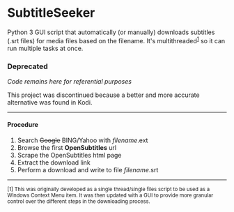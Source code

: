 # SubtitleSeeker
Python 3 GUI script that automatically (or manually) downloads subtitles (.srt files) for media files based on the filename. 
It's multithreaded<sup>[1](#fn1)</sup> so it can run multiple tasks at once. 

### Deprecated

*Code remains here for referential purposes*

This project was discontinued because a better and more accurate alternative was found in Kodi. 

___

#### Procedure
1. Search ~~Google~~ BING/Yahoo with _filename_.ext
2. Browse the first **OpenSubtitles** url
3. Scrape the OpenSubtitles html page
4. Extract the download link
5. Perform a download and write to file _filename_.srt

___

<sub>
<a name="fn1"/>[1] This was originally developed as a single thread/single files script to be used 
as a Windows Context Menu item. It was then updated with a GUI to provide more granular control over the different steps in the downloading
process.
</sub>
